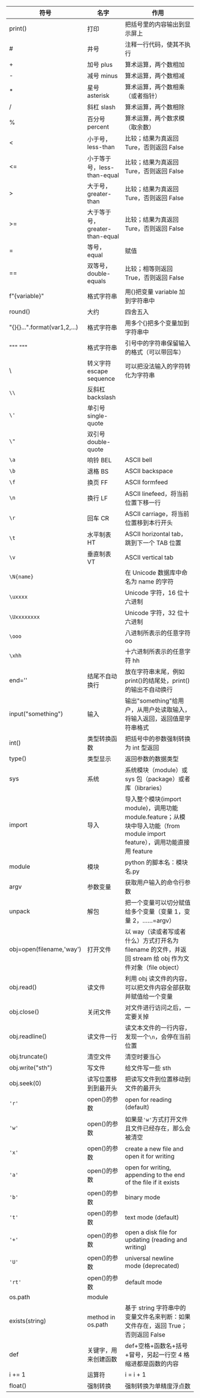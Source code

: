 | 符号                         | 名字                           | 作用                                                                                                                         |
| ---------------------------- | ------------------------------ | ---------------------------------------------------------------------------------------------------------------------------- |
| print()                      | 打印                           | 把括号里的内容输出到显示屏上                                                                                                 |
| #                            | 井号                           | 注释一行代码，使其不执行                                                                                                     |
| +                            | 加号 plus                      | 算术运算，两个数相加                                                                                                         |
| -                            | 减号 minus                     | 算术运算，两个数相减                                                                                                         |
| \*                           | 星号 asterisk                  | 算术运算，两个数相乘（或者指针）                                                                                             |
| /                            | 斜杠 slash                     | 算术运算，两个数相除                                                                                                         |
| %                            | 百分号 percent                 | 算术运算，两个数求模（取余数）                                                                                               |
| <                            | 小于号，less-than              | 比较；结果为真返回 Ture，否则返回 False                                                                                      |
| <=                           | 小于等于号，less-than-equal    | 比较；结果为真返回 Ture，否则返回 False                                                                                      |
| >                            | 大于号，greater-than           | 比较；结果为真返回 Ture，否则返回 False                                                                                      |
| >=                           | 大于等于号，greater-than-equal | 比较；结果为真返回 Ture，否则返回 False                                                                                      |
| =                            | 等号，equal                    | 赋值                                                                                                                         |
| ==                           | 双等号，double-equals          | 比较；相等则返回 True，否则返回 False                                                                                        |
| f"{variable}"                | 格式字符串                     | 用{}把变量 variable 加到字符串中                                                                                             |
| round()                      | 大约                           | 四舍五入                                                                                                                     |
| "{}{}...".format(var1,2,...) | 格式字符串                     | 用多个{}把多个变量加到字符串中                                                                                               |
| """ """                      | 格式字符串                     | 引号中的字符串保留输入的格式（可以带回车）                                                                                   |
| \                            | 转义字符 escape sequence       | 可以把没法输入的字符转化为字符串                                                                                             |
| `\\`                         | 反斜杠 backslash               |                                                                                                                              |
| `\'`                         | 单引号 single-quote            |                                                                                                                              |
| `\"`                         | 双引号 double-quote            |                                                                                                                              |
| `\a`                         | 响铃 BEL                       | ASCII bell                                                                                                                   |
| `\b`                         | 退格 BS                        | ASCII backspace                                                                                                              |
| `\f`                         | 换页 FF                        | ASCII formfeed                                                                                                               |
| `\n`                         | 换行 LF                        | ASCII linefeed，将当前位置下移一行                                                                                           |
| `\r`                         | 回车 CR                        | ASCII carriage，将当前位置移到本行开头                                                                                       |
| `\t`                         | 水平制表 HT                    | ASCII horizontal tab，跳到下一个 TAB 位置                                                                                    |
| `\v`                         | 垂直制表 VT                    | ASCII vertical tab                                                                                                           |
| `\N{name}`                   |                                | 在 Unicode 数据库中命名为 name 的字符                                                                                        |
| `\uxxxx`                     |                                | Unicode 字符，16 位十六进制                                                                                                  |
| `\Uxxxxxxxx`                 |                                | Unicode 字符，32 位十六进制                                                                                                  |
| `\ooo`                       |                                | 八进制所表示的任意字符 oo                                                                                                    |
| `\xhh`                       |                                | 十六进制所表示的任意字符 hh                                                                                                  |
| end=''                       | 结尾不自动换行                 | 放在字符串末尾，例如 print()的结尾处，print()的输出不自动换行                                                                |
| input("something")           | 输入                           | 输出"something"给用户，从用户处读取输入，将输入返回，返回值是字符串格式                                                      |
| int()                        | 类型转换函数                   | 把括号中的参数强制转换为 int 型返回                                                                                          |
| type()                       | 类型显示                       | 返回参数的数据类型                                                                                                           |
| sys                          | 系统                           | 系统模块（module）或 sys 包（package）或者库（libraries）                                                                    |
| import                       | 导入                           | 导入整个模块(import module)，调用功能 module.feature；从模块中导入功能（from module import feature），调用功能直接用 feature |
| module                       | 模块                           | python 的脚本名：模块名.py                                                                                                   |
| argv                         | 参数变量                       | 获取用户输入的命令行参数                                                                                                     |
| unpack                       | 解包                           | 把一个变量可以切分赋值给多个变量（变量 1，变量 2，……=argv）                                                                  |
| obj=open(filename,'way')     | 打开文件                       | 以 way（读或者写或者什么）方式打开名为 filename 的文件，并返回 stream 给 obj 作为文件对象（file object）                     |
| obj.read()                   | 读文件                         | 利用 obj 读文件的内容，可以把文件内容全部获取并赋值给一个变量                                                                |
| obj.close()                  | 关闭文件                       | 对文件进行访问之后，一定要关掉                                                                                               |
| obj.readline()               | 读文件一行                     | 读文本文件的一行内容，发现一个`\n`，会停在当前位置                                                                           |
| obj.truncate()               | 清空文件                       | 清空时要当心                                                                                                                 |
| obj.write("sth")             | 写文件                         | 给文件写一些 sth                                                                                                             |
| obj.seek(0)                  | 读写位置移到到最开头           | 把读写文件到位置移动到文件的最开头                                                                                           |
| `'r'`                        | open()的参数                   | open for reading (default)                                                                                                   |
| `'w'`                        | open()的参数                   | 如果是`'w'`方式打开文件且文件已经存在，那么会被清空                                                                          |
| `'x'`                        | open()的参数                   | create a new file and open it for writing                                                                                    |
| `'a'`                        | open()的参数                   | open for writing, appending to the end of the file if it exists                                                              |
| `'b'`                        | open()的参数                   | binary mode                                                                                                                  |
| `'t'`                        | open()的参数                   | text mode (default)                                                                                                          |
| `'+'`                        | open()的参数                   | open a disk file for updating (reading and writing)                                                                          |
| `'U'`                        | open()的参数                   | universal newline mode (deprecated)                                                                                          |
| `'rt'`                       | open()的参数                   | default mode                                                                                                                 |
| os.path                      | module                         |                                                                                                                              |
| exists(string)               | method in os.path              | 基于 string 字符串中的变量文件名来判断：如果文件存在，返回 True；否则返回 False                                              |
| def                          | 关键字，用来创建函数           | def+空格+函数名+括号+冒号，另起一行空 4 格缩进都是函数的内容                                                                 |
| i += 1                       | 运算符                         | i = i + 1                                                                                                                    |
| float()                      | 强制转换                       | 强制转换为单精度浮点数                                                                                                       |
